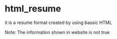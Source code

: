 # html_resume
it is a resume format created by using bassic HTML


Note: The information shown in website is not true
